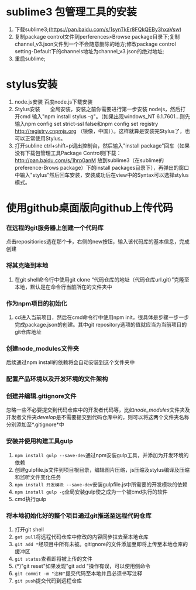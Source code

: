 # sublime3 包管理工具的安装
1. 下载sublime3;(https://pan.baidu.com/s/1synTkEr8FQkQEBy3hxaVsw) 
2. 复制package control文件到perferences>Browse package目录下;复制channel_v3.json文件到一个不会随意删除的地方;修改package control setting-Default下的channels地址为channel_v3.json的绝对地址;
3. 重启sublime;


# stylus安装
1. node.js安装
        百度node.js下载安装
2. Stylus安装
        全局安装，安装之前你需要进行第一步安装 nodejs，然后打开cmd 输入"npm install stylus -g"。（如果出现windows_NT 6.1.7601...则先输入npm config set strict-ssl false和npm config set registry http://registry.cnpmjs.org （镜像，中国））。这样就算是安装完Stylus了，也可以正常使用Stylus。
3. 打开subline
        ctrl+shift+p调出控制台，然后输入"install package"回车（如果没有下载包管理工具Package Control则下载：http://pan.baidu.com/s/1hrp0anM 放到sublime3（在sublime的preference-Brows package）下的install packages目录下），再弹出的窗口中输入"stylus"然后回车安装，安装成功后在view中的Syntax可以选择stylus模式。
        
        
# 使用github桌面版向github上传代码
### 在远程的git服务器上创建一个代码库
点击repositiories选在那个卡，右侧的new按钮，输入该代码库的基本信息，完成创建
### 将其克隆到本地
1. 在git shell命令行中使用git clone “代码仓库的地址（代码仓库url.git）”克隆至本地，默认是在命令行当前所在的文件夹中
### 作为npm项目的初始化
1. cd进入当前项目，然后在cmd命令行中使用npm init，很具体是步骤一步一步完成package.json的创建。其中git repository选项的值就应当为当前项目的git仓库地址
### 创建node_modules文件夹
后续通过npm install的依赖将会自动安装到这个文件夹中
### 配置产品环境以及开发环境的文件架构
### 创建并编辑.gitignore文件
忽略一些不必要提交到代码仓库中的开发者代码等，比如*node_modules*文件夹及开发者文件夹*develop*是不需要提交到代码仓库中的，则可以将这两个文件夹名称分别添加至*.gitignore*中
### 安装并使用构建工具gulp
1. `npm install gulp --save-dev`通过npm安装gulp工具，并添加为开发环境的依赖
2. 创建gulpfile.js文件到项目根目录，编辑图片压缩，js压缩及stylus编译及压缩和监听文件变化任务
3. `npm install 开发模块 --save-dev`安装gulpfile.js中所需要的开发模块的依赖
4. `npm install gulp -g`全局安装gulp使之成为一个被cmd执行的软件
5. cmd执行gulp
### 将本地初始化好的整个项目通过git推送至远程代码仓库
1. 打开git shell
2. `get pull`将远程代码仓库中修改的内容同步拉去至本地仓库
3. `git add *`经项目中所有未被。gitignore的文件添加至即将上传至本地仓库的缓冲区
4. `git status`查看即将被上传的文件
5. (\*)"git reset"如果发现"git add "操作有误，可以使用侧命令
6. `git commit -m "注释"`提交代码至本地并且必须书写注释
7. `git push`提交代码到远程仓库
        

